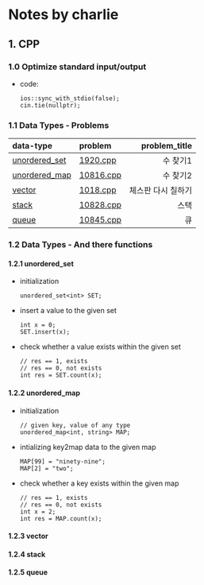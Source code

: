# Notes by charlie

## 1. CPP
### 1.0 Optimize standard input/output
* code:
  ```
  ios::sync_with_stdio(false);
  cin.tie(nullptr);
  ```

### 1.1 Data Types - Problems
data-type | problem | problem_title
|:--------|:------------|---------:|
| [unordered_set](#121-unordered_set) | [1920.cpp](./baekjoon/silver/1920.cpp) | 수 찾기1
| [unordered_map](#122-unordered_map) | [10816.cpp](./baekjoon/silver/10816.cpp) | 수 찾기2
| [vector](#123-vector) | [1018.cpp](./baekjoon/silver/1018.cpp) | 체스판 다시 칠하기
| [stack](#124-stack) | [10828.cpp](./baekjoon/silver/10828.cpp) | 스택
| [queue](#125-queue) | [10845.cpp](./baekjoon/silver/10845.cpp) | 큐

### 1.2 Data Types - And there functions
#### 1.2.1 unordered_set
* initialization
  ```
  unordered_set<int> SET;
  ```
* insert a value to the given set
  ```
  int x = 0;
  SET.insert(x);
  ```
* check whether a value exists within the given set
  ```
  // res == 1, exists
  // res == 0, not exists
  int res = SET.count(x);
  ```

#### 1.2.2 unordered_map
* initialization
  ```
  // given key, value of any type
  unordered_map<int, string> MAP;
  ```
* intializing key2map data to the given map
  ```
  MAP[99] = "ninety-nine";
  MAP[2] = "two";
  ```
* check whether a key exists within the given map
  ```
  // res == 1, exists
  // res == 0, not exists
  int x = 2;
  int res = MAP.count(x);
  ```

#### 1.2.3 vector


#### 1.2.4 stack


#### 1.2.5 queue

